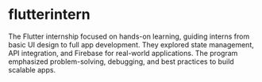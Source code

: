# flutterintern
The Flutter internship focused on hands-on learning, guiding interns from basic UI design to full app development. They explored state management, API integration, and Firebase for real-world applications. The program emphasized problem-solving, debugging, and best practices to build scalable apps.
